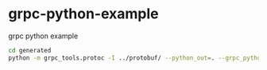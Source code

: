 # grpc-python-example
grpc python example

```bash
cd generated
python -m grpc_tools.protoc -I ../protobuf/ --python_out=. --grpc_python_out=. ../protobuf/Hello.proto
```